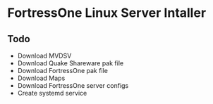 # FortressOne Linux Server Intaller

## Todo
- Download MVDSV
- Download Quake Shareware pak file
- Download FortressOne pak file
- Download Maps
- Download FortressOne server configs
- Create systemd service
